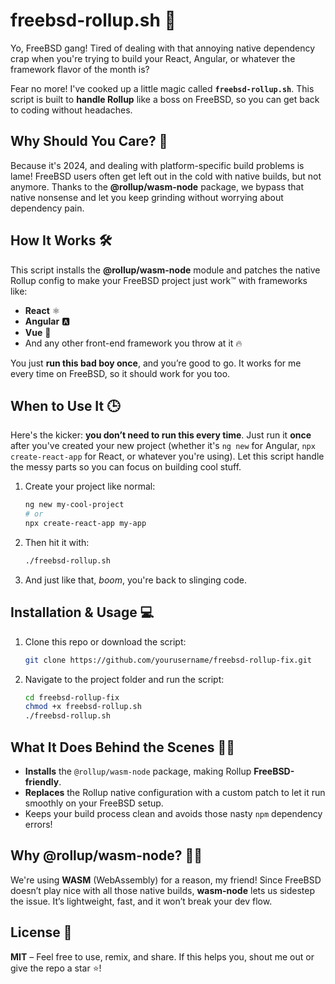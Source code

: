 # freebsd-rollup.sh 🚀

Yo, FreeBSD gang! Tired of dealing with that annoying native dependency crap when you're trying to build your React, Angular, or whatever the framework flavor of the month is?

Fear no more! I've cooked up a little magic called **`freebsd-rollup.sh`**. This script is built to **handle Rollup** like a boss on FreeBSD, so you can get back to coding without headaches.

## Why Should You Care? 🤔

Because it's 2024, and dealing with platform-specific build problems is lame! FreeBSD users often get left out in the cold with native builds, but not anymore. Thanks to the **@rollup/wasm-node** package, we bypass that native nonsense and let you keep grinding without worrying about dependency pain.

## How It Works 🛠️

This script installs the **@rollup/wasm-node** module and patches the native Rollup config to make your FreeBSD project just work™️ with frameworks like:

- **React** ⚛️  
- **Angular** 🅰️  
- **Vue** 🌲  
- And any other front-end framework you throw at it 🔥

You just **run this bad boy once**, and you’re good to go. It works for me every time on FreeBSD, so it should work for you too.

## When to Use It 🕒

Here's the kicker: **you don’t need to run this every time**. Just run it **once** after you've created your new project (whether it's `ng new` for Angular, `npx create-react-app` for React, or whatever you're using). Let this script handle the messy parts so you can focus on building cool stuff.

1. Create your project like normal:
   ```bash
   ng new my-cool-project
   # or
   npx create-react-app my-app
   ```

2. Then hit it with:
   ```bash
   ./freebsd-rollup.sh
   ```

3. And just like that, *boom*, you're back to slinging code.

## Installation & Usage 💻

1. Clone this repo or download the script:
   ```bash
   git clone https://github.com/yourusername/freebsd-rollup-fix.git
   ```

2. Navigate to the project folder and run the script:
   ```bash
   cd freebsd-rollup-fix
   chmod +x freebsd-rollup.sh
   ./freebsd-rollup.sh
   ```

## What It Does Behind the Scenes 🕵️‍♂️

- **Installs** the `@rollup/wasm-node` package, making Rollup **FreeBSD-friendly**.
- **Replaces** the Rollup native configuration with a custom patch to let it run smoothly on your FreeBSD setup.
- Keeps your build process clean and avoids those nasty `npm` dependency errors!

## Why @rollup/wasm-node? 🧙‍♂️

We're using **WASM** (WebAssembly) for a reason, my friend! Since FreeBSD doesn’t play nice with all those native builds, **wasm-node** lets us sidestep the issue. It’s lightweight, fast, and it won’t break your dev flow.

## License 📝

**MIT** – Feel free to use, remix, and share. If this helps you, shout me out or give the repo a star ⭐!

